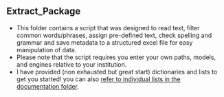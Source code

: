 ## Extract_Package

* This folder contains a script that was designed to read text, filter common words/phrases, assign pre-defined text, check spelling and grammar and save metadata to a structured excel file for easy manipulation of data.
* Please note that the script requires you enter your own paths, models, and engines relative to your institution.
* I have provided (non exhausted but great start) dictionaries and lists to get you started! you can also [refer to individual lists in the documentation folder](https://github.com/prys0000/congressional-portal-project/tree/04ea2a7dab6c1bde5e7ef99bf4e8bb4995a15453/documentation-applications-lists/training-models-controlled-vocab). 
